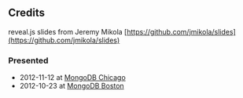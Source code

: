 ## Credits

reveal.js slides from Jeremy Mikola [https://github.com/jmikola/slides](https://github.com/jmikola/slides)


### Presented

 * 2012-11-12 at [MongoDB Chicago](http://www.10gen.com/events/mongodb-chicago)
 * 2012-10-23 at [MongoDB Boston](http://www.10gen.com/events/mongodb-boston)
